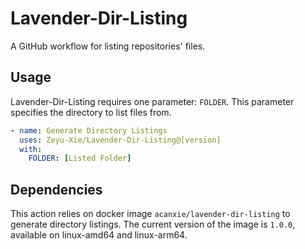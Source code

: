 # Lavender-Dir-Listing

A GitHub workflow for listing repositories' files.

## Usage

Lavender-Dir-Listing requires one parameter: `FOLDER`. This parameter specifies the directory to list files from.

```yaml
- name: Generate Directory Listings
  uses: Zeyu-Xie/Lavender-Dir-Listing@[version]
  with:
    FOLDER: [Listed Folder]
```

## Dependencies

This action relies on docker image `acanxie/lavender-dir-listing` to generate directory listings. The current version of the image is `1.0.0`, available on linux-amd64 and linux-arm64.
